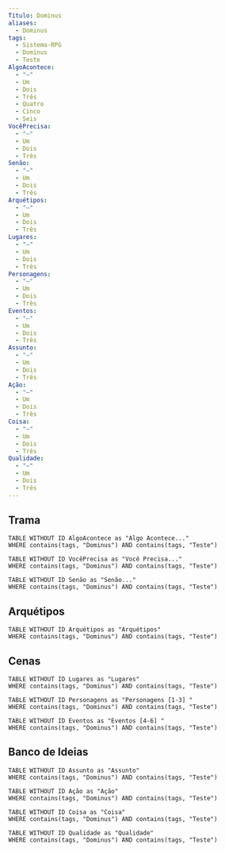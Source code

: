 ```yaml
---
Título: Dominus
aliases:
  - Dominus
tags:
  - Sistema-RPG
  - Dominus
  - Teste
AlgoAcontece:
  - "—"
  - Um
  - Dois
  - Três
  - Quatro
  - Cinco
  - Seis
VocêPrecisa:
  - "—"
  - Um
  - Dois
  - Três
Senão:
  - "—"
  - Um
  - Dois
  - Três
Arquétipos:
  - "—"
  - Um
  - Dois
  - Três
Lugares:
  - "—"
  - Um
  - Dois
  - Três
Personagens:
  - "—"
  - Um
  - Dois
  - Três
Eventos:
  - "—"
  - Um
  - Dois
  - Três
Assunto:
  - "—"
  - Um
  - Dois
  - Três
Ação:
  - "—"
  - Um
  - Dois
  - Três
Coisa:
  - "—"
  - Um
  - Dois
  - Três
Qualidade:
  - "—"
  - Um
  - Dois
  - Três
---
```


## Trama
```dataview
TABLE WITHOUT ID AlgoAcontece as "Algo Acontece..."
WHERE contains(tags, "Dominus") AND contains(tags, "Teste")
```

```dataview
TABLE WITHOUT ID VocêPrecisa as "Você Precisa..."
WHERE contains(tags, "Dominus") AND contains(tags, "Teste")
```

```dataview
TABLE WITHOUT ID Senão as "Senão..."
WHERE contains(tags, "Dominus") AND contains(tags, "Teste")
```

## Arquétipos
```dataview
TABLE WITHOUT ID Arquétipos as "Arquétipos"
WHERE contains(tags, "Dominus") AND contains(tags, "Teste")
```

## Cenas
```dataview
TABLE WITHOUT ID Lugares as "Lugares"
WHERE contains(tags, "Dominus") AND contains(tags, "Teste")
```

```dataview
TABLE WITHOUT ID Personagens as "Personagens [1-3] "
WHERE contains(tags, "Dominus") AND contains(tags, "Teste")
```

```dataview
TABLE WITHOUT ID Eventos as "Eventos [4-6] "
WHERE contains(tags, "Dominus") AND contains(tags, "Teste")
```

## Banco de Ideias
```dataview
TABLE WITHOUT ID Assunto as "Assunto"
WHERE contains(tags, "Dominus") AND contains(tags, "Teste")
```

```dataview
TABLE WITHOUT ID Ação as "Ação"
WHERE contains(tags, "Dominus") AND contains(tags, "Teste")
```

```dataview
TABLE WITHOUT ID Coisa as "Coisa"
WHERE contains(tags, "Dominus") AND contains(tags, "Teste")
```

```dataview
TABLE WITHOUT ID Qualidade as "Qualidade"
WHERE contains(tags, "Dominus") AND contains(tags, "Teste")
```



